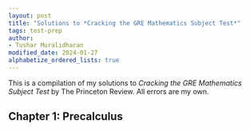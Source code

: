 ```yaml
---
layout: post
title: "Solutions to *Cracking the GRE Mathematics Subject Test*"
tags: test-prep
author:
- Tushar Muralidharan
modified_date: 2024-01-27
alphabetize_ordered_lists: true
---
```


This is a compilation of my solutions to *Cracking the GRE Mathematics Subject Test* by The Princeton Review. All errors are my own.

## Chapter 1: Precalculus

